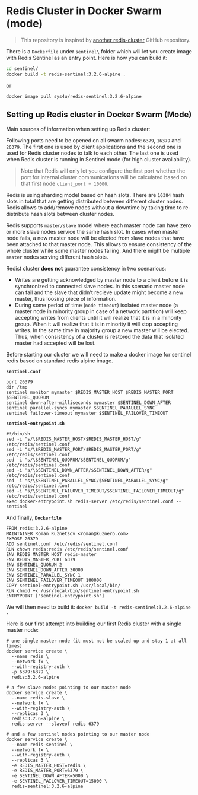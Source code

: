 # Redis Cluster in Docker Swarm (mode)

> This repository is inspired by [another
  redis-cluster](https://github.com/AliyunContainerService/redis-cluster)
  GitHub repository.

There is a `Dockerfile` under `sentinel\` folder which will let you
create image with Redis Sentinel as an entry point. Here is how you
can build it:

```bash
cd sentinel/
docker build -t redis-sentinel:3.2.6-alpine .
```

or 
```
docker image pull sys4u/redis-sentinel:3.2.6-alpine
```

## Setting up Redis cluster in Docker Swarm (Mode)

Main sources of information when setting up Redis cluster:

Following ports need to be opened on all swarm nodes: `6379`, `16379`
and `26379`. The first one is used by client applications and the
second one is used for Redis cluster nodes to talk to each other. The
last one is used when Redis cluster is running in Sentinel mode (for
high cluster availability).

> Note that Redis will only let you configure the first port whether
the port for internal cluster communications will be calculated based
on that first node `client_port + 10000`.

Redis is using sharding model based on hash slots. There are `16384`
hash slots in total that are getting distributed between different
cluster nodes. Redis allows to add/remove nodes without a downtime by
taking time to re-distribute hash slots between cluster nodes.

Redis supports `master/slave` model where each master node can have
zero or more slave nodes service the same hash slot. In cases when
master node fails, a new master node will be elected from slave nodes
that have been attached to that master node. This allows to ensure
consistency of the whole cluster while some master nodes failing. And
there might be multiple `master` nodes serving different hash slots.

Redist cluster **does not** guarantee consistency in two scenarious:

* Writes are getting acknowledged by master node to a client
  before it is synchronized to connected slave nodes. In this scenario
  master node can fail and the slave that didn't recieve update might
  become a new master, thus loosing piece of information.
* During some period of time (`node timeout`) isolated master node (a
  master node in minority group in case of a network partition) will
  keep accepting writes from clients until it will realize that it is
  in a minority group. When it will realize that it is in minority it
  will stop accepting writes. In the same time in majority group a new
  master will be elected. Thus, when consistency of a cluster is
  restored the data that isolated master had accepted will be lost.

Before starting our cluster we will need to make a docker image for
sentinel redis based on standard redis alpine image.

**`sentinel.conf`**

```
port 26379
dir /tmp
sentinel monitor mymaster $REDIS_MASTER_HOST $REDIS_MASTER_PORT $SENTINEL_QUORUM
sentinel down-after-milliseconds mymaster $SENTINEL_DOWN_AFTER
sentinel parallel-syncs mymaster $SENTINEL_PARALLEL_SYNC
sentinel failover-timeout mymaster $SENTINEL_FAILOVER_TIMEOUT
```

**`sentinel-entrypoint.sh`**

```
#!/bin/sh
sed -i "s/\$REDIS_MASTER_HOST/$REDIS_MASTER_HOST/g" /etc/redis/sentinel.conf
sed -i "s/\$REDIS_MASTER_PORT/$REDIS_MASTER_PORT/g" /etc/redis/sentinel.conf
sed -i "s/\$SENTINEL_QUORUM/$SENTINEL_QUORUM/g" /etc/redis/sentinel.conf
sed -i "s/\$SENTINEL_DOWN_AFTER/$SENTINEL_DOWN_AFTER/g" /etc/redis/sentinel.conf
sed -i "s/\$SENTINEL_PARALLEL_SYNC/$SENTINEL_PARALLEL_SYNC/g" /etc/redis/sentinel.conf
sed -i "s/\$SENTINEL_FAILOVER_TIMEOUT/$SENTINEL_FAILOVER_TIMEOUT/g" /etc/redis/sentinel.conf
exec docker-entrypoint.sh redis-server /etc/redis/sentinel.conf --sentinel
```

And finally, **`Dockerfile`**

```
FROM redis:3.2.6-alpine
MAINTAINER Roman Kuznetsov <roman@kuznero.com>
EXPOSE 26379
ADD sentinel.conf /etc/redis/sentinel.conf
RUN chown redis:redis /etc/redis/sentinel.conf
ENV REDIS_MASTER_HOST redis-master
ENV REDIS_MASTER_PORT 6379
ENV SENTINEL_QUORUM 2
ENV SENTINEL_DOWN_AFTER 30000
ENV SENTINEL_PARALLEL_SYNC 1
ENV SENTINEL_FAILOVER_TIMEOUT 180000
COPY sentinel-entrypoint.sh /usr/local/bin/
RUN chmod +x /usr/local/bin/sentinel-entrypoint.sh
ENTRYPOINT ["sentinel-entrypoint.sh"]
```

We will then need to build it: `docker build -t redis-sentinel:3.2.6-alpine .`

Here is our first attempt into building our first Redis cluster with a
single master node:

```
# one single master node (it must not be scaled up and stay 1 at all times)
docker service create \
  --name redis \
  --network fx \
  --with-registry-auth \
  -p 6379:6379 \
  redis:3.2.6-alpine

# a few slave nodes pointing to our master node
docker service create \
  --name redis-slave \
  --network fx \
  --with-registry-auth \
  --replicas 3 \
  redis:3.2.6-alpine \
  redis-server --slaveof redis 6379

# and a few sentinel nodes pointing to our master node
docker service create \
  --name redis-sentinel \
  --network fx \
  --with-registry-auth \
  --replicas 3 \
  -e REDIS_MASTER_HOST=redis \
  -e REDIS_MASTER_PORT=6379 \
  -e SENTINEL_DOWN_AFTER=5000 \
  -e SENTINEL_FAILOVER_TIMEOUT=15000 \
  redis-sentinel:3.2.6-alpine
```

